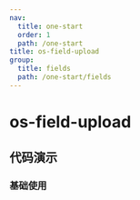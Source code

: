```yaml
---
nav:
  title: one-start
  order: 1
  path: /one-start
title: os-field-upload
group:
  title: fields
  path: /one-start/fields
---
```


# os-field-upload

## 代码演示

### 基础使用

<code src="../demos/field-upload/simple.tsx" />

<API exports='["Settings"]' src="../components/fields/upload.tsx"></API>
